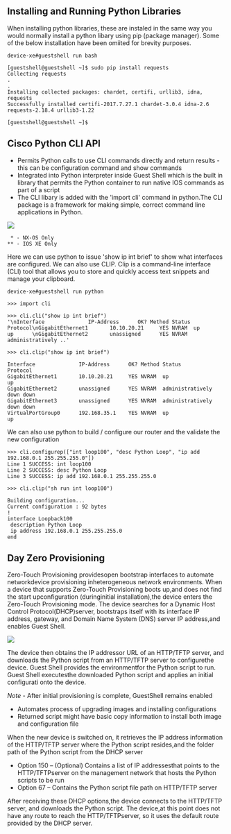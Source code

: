 ## Installing and Running Python Libraries

When installing python libraries, these are instaled in the same way you would normally install a python libary using pip (package manager). Some of the below installation have been omiited for brevity purposes.

```
device-xe#guestshell run bash

[guestshell@guestshell ~]$ sudo pip install requests
Collecting requests
.
.
Installing collected packages: chardet, certifi, urllib3, idna, requests
Successfully installed certifi-2017.7.27.1 chardet-3.0.4 idna-2.6 requests-2.18.4 urllib3-1.22

[guestshell@guestshell ~]$
```

## Cisco Python CLI API

- Permits Python calls to use CLI commands directly and return results - this can be configuration command and show commands
- Integrated into Python interpreter inside Guest Shell which is the built in library that permits the Python container to run native IOS commands as part of a script
- The CLI libary is added with the 'import cli' command in python.The CLI package is a framework for making simple, correct command line applications in Python.

![](/posts/files/python_at_the_edge/images/python_cli.jpg)

```
 * - NX-OS Only
** - IOS XE Only
```

Here we can use python to issue 'show ip int brief' to show what interfaces are configured. We can also use CLIP. Clip is a command-line interface (CLI) tool that allows you to store and quickly access text snippets and manage your clipboard.
```
device-xe#guestshell run python

>>> import cli

>>> cli.cli("show ip int brief")
'\nInterface              IP-Address      OK? Method Status                Protocol\nGigabitEthernet1       10.10.20.21     YES NVRAM  up                    up      \nGigabitEthernet2       unassigned      YES NVRAM  administratively ..'

>>> cli.clip("show ip int brief")

Interface              IP-Address      OK? Method Status                Protocol
GigabitEthernet1       10.10.20.21     YES NVRAM  up                    up
GigabitEthernet2       unassigned      YES NVRAM  administratively down down
GigabitEthernet3       unassigned      YES NVRAM  administratively down down
VirtualPortGroup0      192.168.35.1    YES NVRAM  up                    up
```

We can also use python to build / configure our router and the validate the new configuration

```
>>> cli.configurep(["int loop100", "desc Python Loop", "ip add 192.168.0.1 255.255.255.0"])
Line 1 SUCCESS: int loop100
Line 2 SUCCESS: desc Python Loop
Line 3 SUCCESS: ip add 192.168.0.1 255.255.255.0

>>> cli.clip("sh run int loop100")

Building configuration...
Current configuration : 92 bytes
!
interface Loopback100
 description Python Loop
 ip address 192.168.0.1 255.255.255.0
end
```

## Day Zero Provisioning

Zero-Touch Provisioning providesopen bootstrap interfaces to automate networkdevice provisioning inheterogeneous network environments. When a device that supports Zero-Touch Provisioning boots up,and does not find the start upconfiguration (duringinitial installation),the device enters the Zero-Touch Provisioning mode. The device searches for a Dynamic Host Control Protocol(DHCP)server, bootstraps itself with its interface IP address, gateway, and Domain Name System (DNS) server IP address,and enables Guest Shell.

![](/posts/files/python_at_the_edge/images/zero_day_provision.jpg)

The device then obtains the IP addressor URL of an HTTP/TFTP server, and downloads the Python script from an HTTP/TFTP server to configurethe device. Guest Shell provides the environmentfor the Python script to run. Guest Shell executesthe downloaded Python script and applies an initial configurati onto the device.

*Note* - After initial provisioning is complete, GuestShell remains enabled

- Automates process of upgrading images and installing configurations
- Returned script might have basic copy information to install both image and configuration file

When the new device is switched on, it retrieves the IP address information of the HTTP/TFTP server where the Python script resides,and the folder path of the Python script from the DHCP server

- Option 150 – (Optional) Contains a list of IP addressesthat points to the HTTP/TFTPserver on the management network that hosts the Python scripts to be run
- Option 67 – Contains the Python script file path on HTTP/TFTP server


After receiving these DHCP options,the device connects to the HTTP/TFTP server, and downloads the Python script. The device,at this point does not have any route to reach the HTTP/TFTPserver, so it uses the default route provided by the DHCP server.

